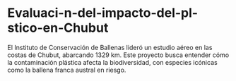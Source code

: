# Evaluaci-n-del-impacto-del-pl-stico-en-Chubut
El Instituto de Conservación de Ballenas lideró un estudio aéreo en las costas de Chubut, abarcando 1329 km. Este proyecto busca entender cómo la contaminación plástica afecta la biodiversidad, con especies icónicas como la ballena franca austral en riesgo.
